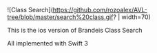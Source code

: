 
![Class Search](https://github.com/rozoalex/AVL-tree/blob/master/search%20class.gif? | width=70)

This is the ios version of Brandeis Class Search

All implemented with Swift 3

